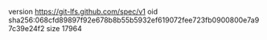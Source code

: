 version https://git-lfs.github.com/spec/v1
oid sha256:068cfd89897f92e678b8b55b5932ef619072fee723fb0900800e7a97c39e24f2
size 17964
